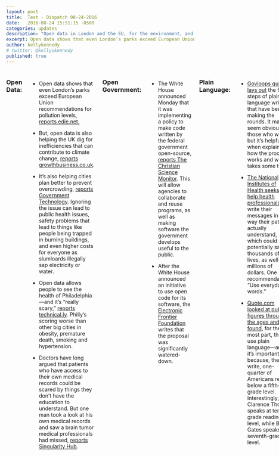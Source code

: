 ```yaml
---
layout: post
title:  Test - Dispatch 08-24-2016
date:   2016-08-24 15:51:15 -0500
categories: updates
description: "Open data in London and the EU, for the environment, and city planning."
excerpt: Open data shows that even London’s parks exceed European Union recommendations for pollution levels..
author: kellykennedy
# twitter: @kellyskennedy
published: true
---
```

<div class="row">
<div class="small-12 medium-11 medium-centered columns" markdown="1">

### Open Data:
-  Open data shows that even London’s parks exceed European Union recommendations for pollution levels, [reports edie.net.](http://www.edie.net/news/9/New-data-website-reveals-London-s-green-spaces-exceed-pollution-limits/)

-  But, open data is also helping the UK dig for inefficiencies that can contribute to climate change, [reports growthbusiness.co.uk](http://www.growthbusiness.co.uk/news-and-market-deals/business-news/2540176/opendatacould-save-uk-energy-market-400-million-in-next-10-years.thtml).

-  It’s also helping cities plan better to prevent overcrowding, [reports Government Technology](http://www.govtech.com/data/Data-Helps-Cities-Be-Preemptive-Effective-in-Preventing-Overcrowding.html). Ignoring the issue can lead to public health issues, safety problems that lead to things like people being trapped in burning buildings, and even higher costs for everyone
as slumloards illegally sap electricity or water.

-  Open data allows people to see the health of Philadelphia—and it’s “really scary,” [reports technical.ly](https://technical.ly/philly/2016/08/12/community-health-explorer-city-of-philadelphia/). Philly’s scoring worse than other big cities in obesity, premature death, smoking and hypertension.

-  Doctors have long argued that patients who have access to their own medical records could be scared by things they don’t have the education to understand. But one man took a look at his own medical records and saw a brain tumor medical professionals had missed, [reports Singularity Hub](http://singularityhub.com/2016/08/12/access-to-medical-data-helped-this-engineer-discover-his-own-brain-tumor/?utm_source=TopNav&utm_medium=link&utm_campaign=content%20access).

### Open Government:
-  The White House announced Monday that it was implementing a policy to make code written by the federal government open-source, [reports The Christian Science Monitor](http://www.csmonitor.com/Technology/2016/0809/White-House-open-source-software-policy-goes-live). This will allow agencies to collaborate and reuse programs, as well as making software the government develops useful to the public.

-  After the White House announced an initiative to use open code for its software, the [Electronic Frontier Foundation](https://www.eff.org/deeplinks/2016/08/white-house-source-code-policy-should-go-further) writes that the proposal was significantly watered-down.

 
### Plain Language:
-  [Govloops quickly lays out](https://www.govloop.com/groups/digitalcommunication/forum/topic/tell-it-to-me-straight-plain-language/) the five steps of plain-language writing that have been making the rounds. It may seem obvious to those who write, but it’s helpful when explaining how the process works and why it takes some time.

-  [The National Institutes of Health seeks to help health professionals](https://www.nih.gov/institutes-nih/nih-office-director/office-communications-public-liaison/clear-communication/science-health-public-trust/clearing-path-understanding) write their messages in a way their patients actually understand, which could potentially save thousands of lives, as well as millions of dollars. One recommendation? “Use everyday words.”

-  [Quote.com looked at public figures through the ages and found](https://quote.com/blog/smartest-speeches-analyzing-the-grade-level-of-leaders-public-comments/), for the most part, they use plain language—and it’s important because, they write, one-quarter of Americans read below a fifth-grade level. Interestingly, Clarence Thomas speaks at tenth-grade reading level, while Bill Gates speaks at a seventh-grade level.

Tech Contracts:
-  NASA is soliciting contract writers to write web stories, presentations and speeches, develop content for government documents, write press releases and create brochures, [according to FBO.gov](https://www.fbo.gov/index?s=opportunity&mode=form&tab=core&id=6c36c57398359f94da3bd27ab0ea789a).

 
### Tech politics:
-  [The Conversation looks at](http://theconversation.com/can-big-data-studies-know-your-thoughts-and-predict-who-will-win-an-election-63110) whether big data can analyze the Internet to determine whom we’re going to vote for in the fall. But the article also touches on why data scientists will be in such huge demand in the future.

### Geek Love:
-  Here in DC, we’ve all avoided Poke-minded tourists chasing creatures on busy sidewalks, but Pokemon offers an easy-to-understand example of “augmented reality,” [reports Government Technology](http://www.govtech.com/computing/What-Is-Augmented-Reality.html). Some governments are using similar technology to create text overlays for monuments and bird-identification information in parks.

### Vet Love:
-  As Veterans Affairs works to find a replacement for its outdated VistA electronic health record system,

-  Docs are seeing a connection between posttraumatic stress symptoms that don’t respond to treatment and the possibility of a mefloquine overdose, [reports Military Times](http://www.militarytimes.com/story/military/2016/08/11/malaria-drug-causes-permanent-brain-damage-case-study/88528568/?utm_source=Sailthru&utm_medium=email&utm_campaign=Mil%20EBB%208.12.16&utm_term=Editorial%20-%20Military%20-%20Early%20Bird%20Brief).

-  The Pentagon is one step closer to extending online commissary benefits to Vets, [reports Military Times](http://www.militarytimes.com/story/military/benefits/2016/08/15/pentagon-closer-extending-generous-new-benefit-millions-veterans/88775046/?utm_source=Sailthru&utm_medium=email&utm_campaign=Military+EBB+8-16-15&utm_term=Editorial+-+Military+-+Early+Bird+Brief).

### What we’re reading:
-  Businesses lose $650 million to “multitasking” every year, [writes the author of Massive Life Success](https://medium.com/art-of-practicality/how-to-quit-your-multitasking-addiction-2d2edf740649#.etj4m2sp3). He has a few questions to help determine if you  are addicted to multitasking, including, “Do you reach for your phone every five minutes?” and “Do you ever find it hard to focus on one thing?” Eep.
